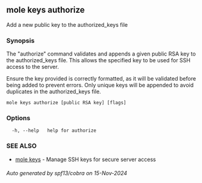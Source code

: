 ## mole keys authorize

Add a new public key to the authorized_keys file

### Synopsis

The "authorize" command validates and appends a given public RSA key 
to the authorized_keys file. This allows the specified key to be used 
for SSH access to the server.

Ensure the key provided is correctly formatted, as it will be validated 
before being added to prevent errors. Only unique keys will be appended 
to avoid duplicates in the authorized_keys file.

```
mole keys authorize [public RSA key] [flags]
```

### Options

```
  -h, --help   help for authorize
```

### SEE ALSO

* [mole keys](mole_keys.md)	 - Manage SSH keys for secure server access

###### Auto generated by spf13/cobra on 15-Nov-2024
